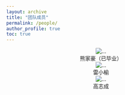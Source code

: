 ```yaml
---
layout: archive
title: "团队成员"
permalink: /people/
author_profile: true
toc: true
---
```



<td style="display: flex;justify-content: space-between;align-items: center;">

<div style="text-align: center">
<img align="" width="" style="border-radius: 5% 5% 5% 5%; margin: 0 20px;" src="{{ site.url }}/images/people/熊家豪（已毕业）.jpg" alt="...">
<br>熊家豪（已毕业）
</div>

<div style="text-align: center; ">
<img align="" width="" style="border-radius: 5% 5% 5% 5%; margin: 0 20px;" src="{{ site.url }}/images/people/雷小榆.jpg" alt="...">
<br>雷小榆
</div>

<div style="text-align: center; ">
<img align="" width="" style="border-radius: 5% 5% 5% 5%; margin: 0 20px;" src="{{ site.url }}/images/people/高志成.jpg" alt="...">
<br>高志成
</div>

</td>

